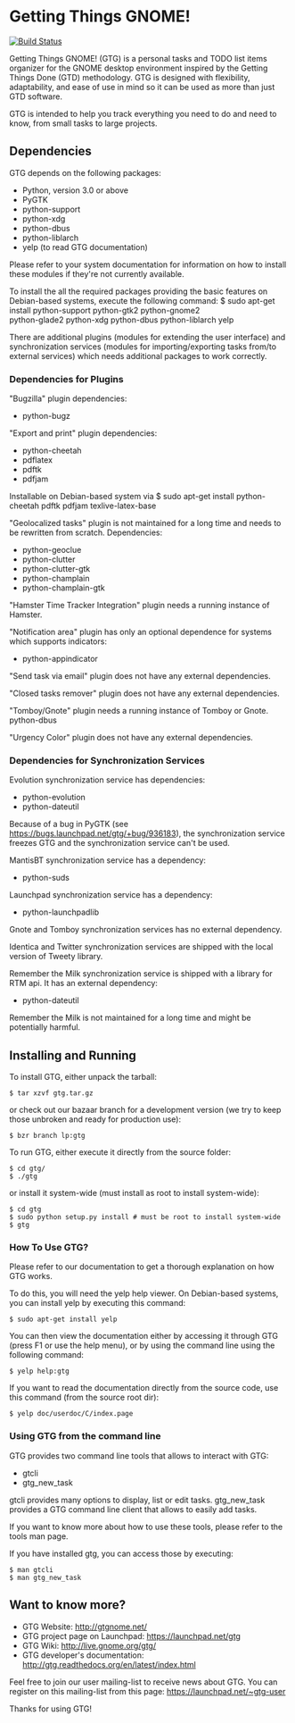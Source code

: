 # Getting Things GNOME!

[![Build Status](https://travis-ci.org/getting-things-gnome/gtg.svg?branch=master)](https://travis-ci.org/getting-things-gnome/gtg)

Getting Things GNOME! (GTG) is a personal tasks and TODO list items organizer
for the GNOME desktop environment inspired by the Getting Things Done (GTD)
methodology. GTG is designed with flexibility, adaptability, and ease of use
in mind so it can be used as more than just GTD software.

GTG is intended to help you track everything you need to do and need to know,
from small tasks to large projects.

## Dependencies

GTG depends on the following packages:

 * Python, version 3.0 or above
 * PyGTK
 * python-support
 * python-xdg
 * python-dbus
 * python-liblarch 
 * yelp (to read GTG documentation)

Please refer to your system documentation for information on how to install
these modules if they're not currently available.

To install the all the required packages providing the basic features on
Debian-based systems, execute the following command:
    $ sudo apt-get install python-support python-gtk2 python-gnome2 \
         python-glade2 python-xdg python-dbus python-liblarch yelp

There are additional plugins (modules for extending the user interface) and
synchronization services (modules for importing/exporting tasks from/to
external services) which needs additional packages to work correctly.

### Dependencies for Plugins

"Bugzilla" plugin dependencies:
  * python-bugz

"Export and print" plugin dependencies:
  * python-cheetah
  * pdflatex
  * pdftk
  * pdfjam

Installable on Debian-based system via
    $ sudo apt-get install python-cheetah pdftk pdfjam texlive-latex-base

"Geolocalized tasks" plugin is not maintained for a long time and needs to be
rewritten from scratch. Dependencies:
  * python-geoclue
  * python-clutter
  * python-clutter-gtk
  * python-champlain
  * python-champlain-gtk

"Hamster Time Tracker Integration" plugin needs a running instance of Hamster.

"Notification area" plugin has only an optional dependence for systems
which supports indicators:
  * python-appindicator

"Send task via email" plugin does not have any external dependencies.

"Closed tasks remover" plugin does not have any external dependencies.

"Tomboy/Gnote" plugin needs a running instance of Tomboy or Gnote.
python-dbus

"Urgency Color" plugin does not have any external dependencies.

### Dependencies for Synchronization Services

Evolution synchronization service has dependencies:
  * python-evolution
  * python-dateutil

Because of a bug in PyGTK (see https://bugs.launchpad.net/gtg/+bug/936183),
the synchronization service freezes GTG and the synchronization service can't be used.

MantisBT synchronization service has a dependency:
  * python-suds

Launchpad synchronization service has a dependency:
  * python-launchpadlib

Gnote and Tomboy synchronization services has no external dependency.

Identica and Twitter synchronization services are shipped with the local
version of Tweety library.

Remember the Milk synchronization service is shipped with a library for RTM api. It has an external dependency:
  * python-dateutil

Remember the Milk is not maintained for a long time and might be potentially harmful.

## Installing and Running

To install GTG, either unpack the tarball:

    $ tar xzvf gtg.tar.gz

or check out our bazaar branch for a development version (we try to keep those
unbroken and ready for production use):

    $ bzr branch lp:gtg

To run GTG, either execute it directly from the source folder:

    $ cd gtg/
    $ ./gtg

or install it system-wide (must install as root to install system-wide):

    $ cd gtg
    $ sudo python setup.py install # must be root to install system-wide
    $ gtg

### How To Use GTG?

Please refer to our documentation to get a thorough explanation on how GTG
works.

To do this, you will need the yelp help viewer. On Debian-based systems, you
can install yelp by executing this command:

    $ sudo apt-get install yelp

You can then view the documentation either by accessing it through GTG (press
F1 or use the help menu), or by using the command line using the following
command:

    $ yelp help:gtg

If you want to read the documentation directly from the source code, use
this command (from the source root dir):

    $ yelp doc/userdoc/C/index.page

### Using GTG from the command line

GTG provides two command line tools that allows to interact with GTG:

 * gtcli
 * gtg_new_task

gtcli provides many options to display, list or edit tasks. gtg_new_task
provides a GTG command line client that allows to easily add tasks.

If you want to know more about how to use these tools, please refer to the
tools man page.

If you have installed gtg, you can access those by executing:

    $ man gtcli
    $ man gtg_new_task

## Want to know more?

 * GTG Website: http://gtgnome.net/
 * GTG project page on Launchpad: https://launchpad.net/gtg
 * GTG Wiki: http://live.gnome.org/gtg/
 * GTG developer's documentation: http://gtg.readthedocs.org/en/latest/index.html

Feel free to join our user mailing-list to receive news about GTG. You can
register on this mailing-list from this page: https://launchpad.net/~gtg-user

Thanks for using GTG!
